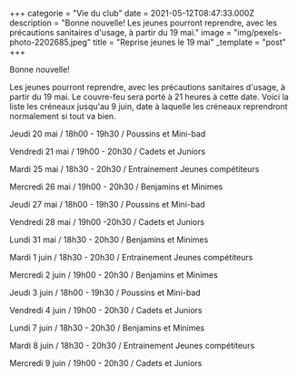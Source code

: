 +++
categorie = "Vie du club"
date = 2021-05-12T08:47:33.000Z
description = "Bonne nouvelle! Les jeunes pourront reprendre, avec les précautions sanitaires d'usage, à partir du 19 mai."
image = "img/pexels-photo-2202685.jpeg"
title = "Reprise jeunes le 19 mai"
_template = "post"
+++

Bonne nouvelle!

Les jeunes pourront reprendre, avec les précautions sanitaires d'usage, à partir du 19 mai. Le couvre-feu sera porté à 21 heures à cette date. Voici la liste les créneaux  jusqu'au 9 juin, date à laquelle les créneaux reprendront normalement si tout va bien.

Jeudi 20 mai / 18h00 - 19h30 / Poussins et Mini-bad

Vendredi 21 mai / 19h00 - 20h30 / Cadets et Juniors

Mardi 25 mai / 18h30 - 20h30 / Entrainement Jeunes compétiteurs

Mercredi 26 mai / 19h00 - 20h30 / Benjamins et Minimes

Jeudi 27 mai / 18h00 - 19h30 / Poussins et Mini-bad

Vendredi 28 mai / 19h00 -20h30 / Cadets et Juniors

Lundi 31 mai / 18h30 - 20h30 / Benjamins et Minimes

Mardi 1 juin / 18h30 - 20h30 / Entrainement Jeunes compétiteurs

Mercredi 2 juin / 19h00 - 20h30 / Benjamins et Minimes

Jeudi 3 juin / 18h00 - 19h30 / Poussins et Mini-bad

Vendredi 4 juin / 19h00 - 20h30 / Cadets et Juniors

Lundi 7 juin / 18h30 - 20h30 / Benjamins et Minimes

Mardi 8 juin / 18h30 - 20h30 / Entrainement Jeunes compétiteurs

Mercredi 9 juin / 19h00 - 20h30 / Cadets et Juniors
